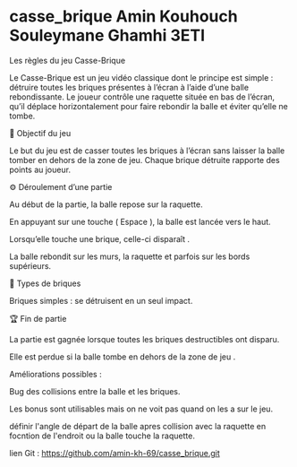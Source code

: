 # casse_brique Amin Kouhouch Souleymane Ghamhi 3ETI 
Les règles du jeu Casse-Brique

Le Casse-Brique est un jeu vidéo classique dont le principe est simple : détruire toutes les briques présentes à l’écran à l’aide d’une balle rebondissante. Le joueur contrôle une raquette située en bas de l’écran, qu’il déplace horizontalement pour faire rebondir la balle et éviter qu’elle ne tombe.

🎯 Objectif du jeu

Le but du jeu est de casser toutes les briques à l’écran sans laisser la balle tomber en dehors de la zone de jeu.
Chaque brique détruite rapporte des points au joueur.

⚙️ Déroulement d’une partie

Au début de la partie, la balle repose sur la raquette.

En appuyant sur une touche ( Espace ), la balle est lancée vers le haut.

Lorsqu’elle touche une brique, celle-ci disparaît .

La balle rebondit sur les murs, la raquette et parfois sur les bords supérieurs.

🧱 Types de briques

Briques simples : se détruisent en un seul impact.


🏆 Fin de partie

La partie est gagnée lorsque toutes les briques destructibles ont disparu.

Elle est perdue si la balle tombe en dehors de la zone de jeu .

Améliorations possibles : 

Bug des collisions entre la balle et les briques.

Les bonus sont utilisables mais on ne voit pas quand on les a sur le jeu. 

définir l'angle de départ de la balle apres collision avec la raquette en focntion de l'endroit ou la balle touche la raquette.

lien Git : https://github.com/amin-kh-69/casse_brique.git
